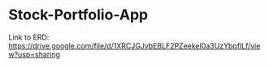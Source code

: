 <!-- @format -->

# Stock-Portfolio-App

Link to ERD:
https://drive.google.com/file/d/1XRCJGJvbEBLF2PZeekeI0a3UzYbpflLf/view?usp=sharing
